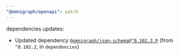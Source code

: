 ```yaml
---
"@omnigraph/openapi": patch
---
```

dependencies updates:
  - Updated dependency [`@omnigraph/json-schema@^0.102.3` ↗︎](https://www.npmjs.com/package/@omnigraph/json-schema/v/0.102.3) (from `^0.102.2`, in `dependencies`)
